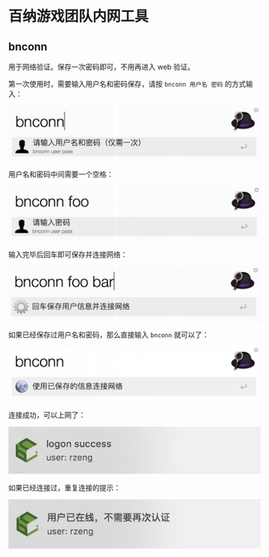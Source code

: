 # 百纳游戏团队内网工具

## bnconn

用于网络验证。保存一次密码即可，不用再进入 web 验证。

第一次使用时，需要输入用户名和密码保存，请按 `bnconn 用户名 密码` 的方式输入：

![Enter name and password][51]

用户名和密码中间需要一个空格：

![Enter password][52]

输入完毕后回车即可保存并连接网络：

![Save name and password][53]

如果已经保存过用户名和密码，那么直接输入 `bnconn` 就可以了：

![Save name and password][54]

连接成功，可以上网了：

![Logon success][55]

如果已经连接过，重复连接的提示：

![Already connection][56]


[51]: images/conn_enter_name_pass.png
[52]: images/conn_enter_pass.png
[53]: images/conn_save_name_pass.png
[54]: images/conn_saved.png
[55]: images/conn_logon_success.png
[56]: images/conn_already_conn.png
